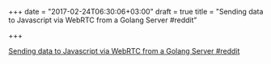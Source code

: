 +++
date = "2017-02-24T06:30:06+03:00"
draft = true
title = "Sending data to Javascript via WebRTC from a Golang Server  #reddit"

+++

<p><a href="https://t.co/vxNfyzO0MS">Sending data to Javascript via WebRTC from a Golang Server  #reddit</a></p>
